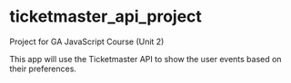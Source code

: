 # ticketmaster_api_project

Project for GA JavaScript Course (Unit 2)

This app will use the Ticketmaster API to show the user events based on their preferences.
